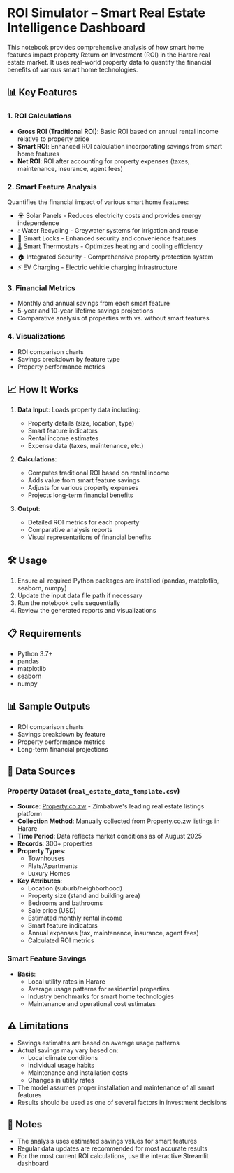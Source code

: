 # ROI Simulator – Smart Real Estate Intelligence Dashboard

This notebook provides comprehensive analysis of how smart home features impact property Return on Investment (ROI) in the Harare real estate market. It uses real-world property data to quantify the financial benefits of various smart home technologies.

## 📊 Key Features

### 1. ROI Calculations
- **Gross ROI (Traditional ROI)**: Basic ROI based on annual rental income relative to property price
- **Smart ROI**: Enhanced ROI calculation incorporating savings from smart home features
- **Net ROI**: ROI after accounting for property expenses (taxes, maintenance, insurance, agent fees)

### 2. Smart Feature Analysis
Quantifies the financial impact of various smart home features:
- ☀️ Solar Panels - Reduces electricity costs and provides energy independence
- 💧 Water Recycling - Greywater systems for irrigation and reuse
- 🔐 Smart Locks - Enhanced security and convenience features
- 🌡️ Smart Thermostats - Optimizes heating and cooling efficiency
- 🏠 Integrated Security - Comprehensive property protection system
- ⚡ EV Charging - Electric vehicle charging infrastructure

### 3. Financial Metrics
- Monthly and annual savings from each smart feature
- 5-year and 10-year lifetime savings projections
- Comparative analysis of properties with vs. without smart features

### 4. Visualizations
- ROI comparison charts
- Savings breakdown by feature type
- Property performance metrics

## 📈 How It Works

1. **Data Input**: Loads property data including:
   - Property details (size, location, type)
   - Smart feature indicators
   - Rental income estimates
   - Expense data (taxes, maintenance, etc.)

2. **Calculations**:
   - Computes traditional ROI based on rental income
   - Adds value from smart feature savings
   - Adjusts for various property expenses
   - Projects long-term financial benefits

3. **Output**:
   - Detailed ROI metrics for each property
   - Comparative analysis reports
   - Visual representations of financial benefits

## 🛠️ Usage

1. Ensure all required Python packages are installed (pandas, matplotlib, seaborn, numpy)
2. Update the input data file path if necessary
3. Run the notebook cells sequentially
4. Review the generated reports and visualizations

## 📋 Requirements
- Python 3.7+
- pandas
- matplotlib
- seaborn
- numpy

## 📊 Sample Outputs
- ROI comparison charts
- Savings breakdown by feature
- Property performance metrics
- Long-term financial projections

## 📂 Data Sources

### Property Dataset (`real_estate_data_template.csv`)
- **Source**: [Property.co.zw](https://www.property.co.zw) - Zimbabwe's leading real estate listings platform
- **Collection Method**: Manually collected from Property.co.zw listings in Harare
- **Time Period**: Data reflects market conditions as of August 2025
- **Records**: 300+ properties
- **Property Types**:
  - Townhouses
  - Flats/Apartments
  - Luxury Homes
- **Key Attributes**:
  - Location (suburb/neighborhood)
  - Property size (stand and building area)
  - Bedrooms and bathrooms
  - Sale price (USD)
  - Estimated monthly rental income
  - Smart feature indicators
  - Annual expenses (tax, maintenance, insurance, agent fees)
  - Calculated ROI metrics

### Smart Feature Savings
- **Basis**:
  - Local utility rates in Harare
  - Average usage patterns for residential properties
  - Industry benchmarks for smart home technologies
  - Maintenance and operational cost estimates

## ⚠️ Limitations
- Savings estimates are based on average usage patterns
- Actual savings may vary based on:
  - Local climate conditions
  - Individual usage habits
  - Maintenance and installation costs
  - Changes in utility rates
- The model assumes proper installation and maintenance of all smart features
- Results should be used as one of several factors in investment decisions

## 📝 Notes
- The analysis uses estimated savings values for smart features
- Regular data updates are recommended for most accurate results
- For the most current ROI calculations, use the interactive Streamlit dashboard
